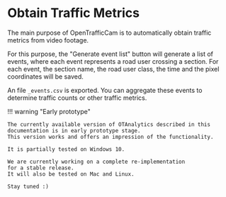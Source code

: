 # Obtain Traffic Metrics

The main purpose of OpenTrafficCam is to automatically obtain traffic metrics from
video footage.

For this purpose, the "Generate event list" button will generate a list of events,
where each event represents a road user crossing a section.
For each event, the section name, the road user class, the time and the pixel
coordinates will be saved.

An file `_events.csv` is exported.
You can aggregate these events to determine traffic counts or other traffic metrics.

!!! warning "Early prototype"

    The currently available version of OTAnalytics described in this
    documentation is in early prototype stage.
    This version works and offers an impression of the functionality.  

    It is partially tested on Windows 10.

    We are currently working on a complete re-implementation
    for a stable release.
    It will also be tested on Mac and Linux.
    
    Stay tuned :)
